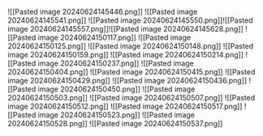 ![[Pasted image 20240624145446.png]]
![[Pasted image 20240624145541.png]]
![[Pasted image 20240624145550.png]]![[Pasted image 20240624145557.png]]![[Pasted image 20240624145628.png]]
![[Pasted image 20240624150117.png]]
![[Pasted image 20240624150125.png]]
![[Pasted image 20240624150148.png]]
![[Pasted image 20240624150159.png]]
![[Pasted image 20240624150214.png]]
![[Pasted image 20240624150237.png]]
![[Pasted image 20240624150404.png]]
![[Pasted image 20240624150415.png]]
![[Pasted image 20240624150429.png]]
![[Pasted image 20240624150436.png]]
![[Pasted image 20240624150450.png]]
![[Pasted image 20240624150503.png]]
![[Pasted image 20240624150507.png]]
![[Pasted image 20240624150512.png]]
![[Pasted image 20240624150517.png]]
![[Pasted image 20240624150523.png]]
![[Pasted image 20240624150528.png]]
![[Pasted image 20240624150537.png]]

